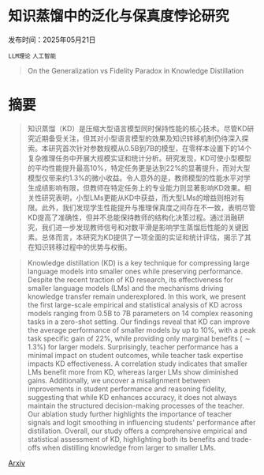 # 知识蒸馏中的泛化与保真度悖论研究

发布时间：2025年05月21日

`LLM理论` `人工智能`

> On the Generalization vs Fidelity Paradox in Knowledge Distillation

# 摘要

> 知识蒸馏（KD）是压缩大型语言模型同时保持性能的核心技术。尽管KD研究近期备受关注，但其对小型语言模型的效果及知识转移机制仍待深入探索。本研究首次针对参数规模从0.5B到7B的模型，在零样本设置下的14个复杂推理任务中开展大规模实证和统计分析。研究发现，KD可使小型模型的平均性能提升最高10%，特定任务更是达到22%的显著提升，而对大型模型仅带来约1.3%的微小收益。令人意外的是，教师模型的性能水平对学生成绩影响有限，但教师在特定任务上的专业能力则显著影响KD效果。相关性研究表明，小型LMs更能从KD中获益，而大型LMs的增益则相对有限。此外，我们发现学生性能提升与推理保真度之间存在不一致，表明尽管KD提高了准确性，但并不总能保持教师的结构化决策过程。通过消融研究，我们进一步发现教师信号和对数平滑是影响学生蒸馏后性能的关键因素。总体而言，本研究为KD提供了一项全面的实证和统计评估，揭示了其在知识转移过程中的优势与权衡。

> Knowledge distillation (KD) is a key technique for compressing large language models into smaller ones while preserving performance. Despite the recent traction of KD research, its effectiveness for smaller language models (LMs) and the mechanisms driving knowledge transfer remain underexplored. In this work, we present the first large-scale empirical and statistical analysis of KD across models ranging from 0.5B to 7B parameters on 14 complex reasoning tasks in a zero-shot setting. Our findings reveal that KD can improve the average performance of smaller models by up to $10\%$, with a peak task specific gain of $22\%$, while providing only marginal benefits ($\sim 1.3\%$) for larger models. Surprisingly, teacher performance has a minimal impact on student outcomes, while teacher task expertise impacts KD effectiveness. A correlation study indicates that smaller LMs benefit more from KD, whereas larger LMs show diminished gains. Additionally, we uncover a misalignment between improvements in student performance and reasoning fidelity, suggesting that while KD enhances accuracy, it does not always maintain the structured decision-making processes of the teacher. Our ablation study further highlights the importance of teacher signals and logit smoothing in influencing students' performance after distillation. Overall, our study offers a comprehensive empirical and statistical assessment of KD, highlighting both its benefits and trade-offs when distilling knowledge from larger to smaller LMs.

[Arxiv](https://arxiv.org/abs/2505.15442)